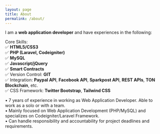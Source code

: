 ```yaml
---
layout: page
title: About
permalink: /about/
---
```


I am a **web application developer** and have experiences in the following:

Core Skills:<br>
✅ **HTML5/CSS3**<br>
✅ **PHP (Laravel, Codeigniter)**<br>
✅ **MySQL**<br>
✅ **Javascript/jQuery**<br>
✅ **Smart Contracts**<br>
✅ Version Control: **GIT**<br>
✅ Integration: **Paypal API**, **Facebook API**, **Sparkpost API**, **REST APIs**, **TON Blockchain**, etc.<br>
✅ CSS Framework: **Twitter Bootstrap**, **Tailwind CSS**<br>

• 7 years of experience in working as Web Application Developer. Able to work as a solo or with a team.<br>
• Mainly focused on Web Application Development (PHP/MySQL) and specializes on Codeigniter/Laravel Framework.<br>
• Can handle responsibility and accountability for project deadlines and requirements.<br>


